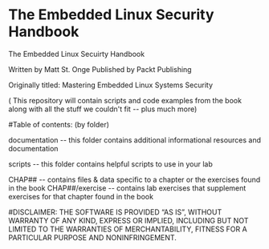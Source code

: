 # The Embedded Linux Security Handbook
The Embedded Linux Secuirty Handbook 

Written by Matt St. Onge
Published by Packt Publishing

Originally titled: Mastering Embedded Linux Systems Security

( This repository will contain scripts and code examples 
from the book along with all the stuff we couldn't fit -- plus much more)

#Table of contents:  (by folder)

documentation -- this folder contains additional informational resources and documentation

scripts -- this folder contains helpful scripts to use in your lab

CHAP## -- contains files & data specific to a chapter or the exercises found in the book
CHAP##/exercise -- contains lab exercises that supplement exercises for that chapter found in the book

#DISCLAIMER: 
THE SOFTWARE IS PROVIDED “AS IS”, WITHOUT WARRANTY OF ANY KIND, EXPRESS OR IMPLIED, INCLUDING BUT NOT LIMITED TO THE WARRANTIES OF MERCHANTABILITY, FITNESS FOR A PARTICULAR PURPOSE AND NONINFRINGEMENT.

